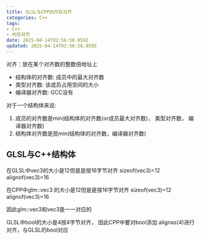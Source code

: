 ```yaml
---
title: GLSL与CPP的内存对齐
categories: C++
tags:
- C++
- 内存对齐
date: 2025-04-14T02:56:58.059Z
updated: 2025-04-14T02:56:58.059Z
---
```


对齐：放在某个对齐数的整数倍地址上

+ 结构体的对齐数: 成员中的最大对齐数
+ 类型对齐数: 该成员占用空间的大小
+ 编译器对齐数: GCC没有

对于一个结构体来说:

1. 成员的对齐数是min(结构体的对齐数(or成员最大对齐数)， 类型对齐数， 编译器对齐数)
2. 结构体对齐数是民min(结构体的对齐数，编译器对齐数)


## GLSL与C++结构体

在GLSL中vec3的大小是12但是是按16字节对齐 sizeof(vec3)=12 alignof(vec3)=16

在CPP中glm::vec3 的大小是12但是是按16字节对齐 sizeof(vec3)=12 alignof(vec3)=16

因此glm::vec3和vec3是一一对应的

GLSL中bool的大小是4按4字节对齐， 因此CPP中要对bool添加 alignas(4)进行对齐，与GLSL的bool对应
